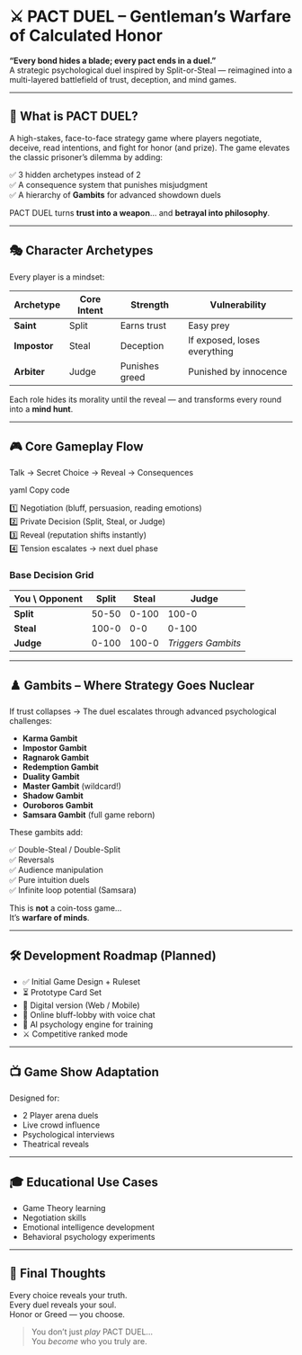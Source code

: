 # ⚔️ PACT DUEL – Gentleman’s Warfare of Calculated Honor

**“Every bond hides a blade; every pact ends in a duel.”**  
A strategic psychological duel inspired by Split-or-Steal — reimagined into a multi-layered battlefield of trust, deception, and mind games.

---

## 🧠 What is PACT DUEL?

A high-stakes, face-to-face strategy game where players negotiate, deceive, read intentions, and fight for honor (and prize). The game elevates the classic prisoner’s dilemma by adding:

✅ 3 hidden archetypes instead of 2  
✅ A consequence system that punishes misjudgment  
✅ A hierarchy of **Gambits** for advanced showdown duels  

PACT DUEL turns **trust into a weapon**… and **betrayal into philosophy**.

---

## 🎭 Character Archetypes

Every player is a mindset:

| Archetype | Core Intent | Strength | Vulnerability |
|----------|-------------|----------|---------------|
| **Saint** | Split | Earns trust | Easy prey |
| **Impostor** | Steal | Deception | If exposed, loses everything |
| **Arbiter** | Judge | Punishes greed | Punished by innocence |

Each role hides its morality until the reveal — and transforms every round into a **mind hunt**.

---

## 🎮 Core Gameplay Flow

Talk → Secret Choice → Reveal → Consequences

yaml
Copy code

1️⃣ Negotiation (bluff, persuasion, reading emotions)  
2️⃣ Private Decision (Split, Steal, or Judge)  
3️⃣ Reveal (reputation shifts instantly)  
4️⃣ Tension escalates → next duel phase  

### Base Decision Grid

| You \ Opponent | Split | Steal | Judge |
|---|---|---|---|
| **Split** | 50-50 | 0-100 | 100-0 |
| **Steal** | 100-0 | 0-0 | 0-100 |
| **Judge** | 0-100 | 100-0 | *Triggers Gambits* |

---

## ♟️ Gambits – Where Strategy Goes Nuclear

If trust collapses → The duel escalates through advanced psychological challenges:

- **Karma Gambit**
- **Impostor Gambit**
- **Ragnarok Gambit**
- **Redemption Gambit**
- **Duality Gambit**
- **Master Gambit** (wildcard!)
- **Shadow Gambit**
- **Ouroboros Gambit**
- **Samsara Gambit** (full game reborn)

These gambits add:

✅ Double-Steal / Double-Split  
✅ Reversals  
✅ Audience manipulation  
✅ Pure intuition duels  
✅ Infinite loop potential (Samsara)

This is **not** a coin-toss game…  
It’s **warfare of minds**.

---

## 🛠️ Development Roadmap (Planned)

- ✅ Initial Game Design + Ruleset
- ⏳ Prototype Card Set
- 🎯 Digital version (Web / Mobile)
- 🔐 Online bluff-lobby with voice chat
- 🧠 AI psychology engine for training
- ⚔️ Competitive ranked mode

---

## 📺 Game Show Adaptation

Designed for:

- 2 Player arena duels  
- Live crowd influence  
- Psychological interviews  
- Theatrical reveals  

---

## 🎓 Educational Use Cases

- Game Theory learning  
- Negotiation skills  
- Emotional intelligence development  
- Behavioral psychology experiments  

---

## 🧩 Final Thoughts

Every choice reveals your truth.  
Every duel reveals your soul.  
Honor or Greed — you choose.

> You don’t just *play* PACT DUEL…  
> You *become* who you truly are.
